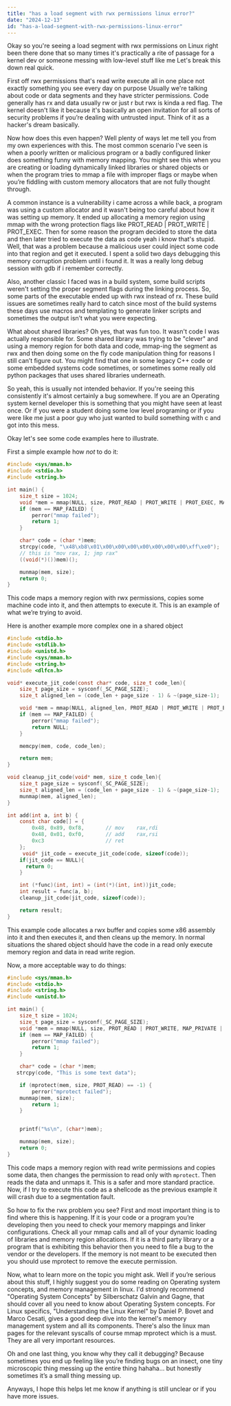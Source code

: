 ```yaml
---
title: "has a load segment with rwx permissions linux error?"
date: "2024-12-13"
id: "has-a-load-segment-with-rwx-permissions-linux-error"
---
```


Okay so you're seeing a load segment with rwx permissions on Linux right been there done that so many times it's practically a rite of passage for a kernel dev or someone messing with low-level stuff like me Let's break this down real quick.

First off rwx permissions that's read write execute all in one place not exactly something you see every day on purpose Usually we're talking about code or data segments and they have stricter permissions. Code generally has rx and data usually rw or just r but rwx is kinda a red flag. The kernel doesn't like it because it's basically an open invitation for all sorts of security problems if you’re dealing with untrusted input. Think of it as a hacker's dream basically.

Now how does this even happen? Well plenty of ways let me tell you from my own experiences with this. The most common scenario I've seen is when a poorly written or malicious program or a badly configured linker does something funny with memory mapping. You might see this when you are creating or loading dynamically linked libraries or shared objects or when the program tries to mmap a file with improper flags or maybe when you’re fiddling with custom memory allocators that are not fully thought through.

A common instance is a vulnerability i came across a while back, a program was using a custom allocator and it wasn't being too careful about how it was setting up memory. It ended up allocating a memory region using mmap with the wrong protection flags like PROT_READ | PROT_WRITE | PROT_EXEC. Then for some reason the program decided to store the data and then later tried to execute the data as code yeah i know that's stupid. Well, that was a problem because a malicious user could inject some code into that region and get it executed. I spent a solid two days debugging this memory corruption problem until i found it. It was a really long debug session with gdb if i remember correctly.

Also, another classic I faced was in a build system, some build scripts weren't setting the proper segment flags during the linking process. So, some parts of the executable ended up with rwx instead of rx. These build issues are sometimes really hard to catch since most of the build systems these days use macros and templating to generate linker scripts and sometimes the output isn’t what you were expecting.

What about shared libraries? Oh yes, that was fun too. It wasn't code I was actually responsible for. Some shared library was trying to be "clever" and using a memory region for both data and code, mmap-ing the segment as rwx and then doing some on the fly code manipulation thing for reasons I still can’t figure out. You might find that one in some legacy C++ code or some embedded systems code sometimes, or sometimes some really old python packages that uses shared libraries underneath.

So yeah, this is usually not intended behavior. If you're seeing this consistently it's almost certainly a bug somewhere. If you are an Operating system kernel developer this is something that you might have seen at least once. Or if you were a student doing some low level programing or if you were like me just a poor guy who just wanted to build something with c and got into this mess.

Okay let's see some code examples here to illustrate.

First a simple example how *not* to do it:

```c
#include <sys/mman.h>
#include <stdio.h>
#include <string.h>

int main() {
    size_t size = 1024;
    void *mem = mmap(NULL, size, PROT_READ | PROT_WRITE | PROT_EXEC, MAP_PRIVATE | MAP_ANONYMOUS, -1, 0);
    if (mem == MAP_FAILED) {
        perror("mmap failed");
        return 1;
    }

    char* code = (char *)mem;
    strcpy(code, "\x48\xb8\x01\x00\x00\x00\x00\x00\x00\x00\xff\xe0");
    // this is "mov rax, 1; jmp rax"
    ((void(*)())mem)();

    munmap(mem, size);
    return 0;
}
```

This code maps a memory region with rwx permissions, copies some machine code into it, and then attempts to execute it. This is an example of what we’re trying to avoid.

Here is another example more complex one in a shared object

```c
#include <stdio.h>
#include <stdlib.h>
#include <unistd.h>
#include <sys/mman.h>
#include <string.h>
#include <dlfcn.h>

void* execute_jit_code(const char* code, size_t code_len){
    size_t page_size = sysconf(_SC_PAGE_SIZE);
    size_t aligned_len = (code_len + page_size - 1) & ~(page_size-1);

    void *mem = mmap(NULL, aligned_len, PROT_READ | PROT_WRITE | PROT_EXEC, MAP_PRIVATE | MAP_ANONYMOUS, -1, 0);
    if (mem == MAP_FAILED) {
        perror("mmap failed");
        return NULL;
    }

    memcpy(mem, code, code_len);

    return mem;
}

void cleanup_jit_code(void* mem, size_t code_len){
    size_t page_size = sysconf(_SC_PAGE_SIZE);
    size_t aligned_len = (code_len + page_size - 1) & ~(page_size-1);
    munmap(mem, aligned_len);
}

int add(int a, int b) {
    const char code[] = {
        0x48, 0x89, 0xf8,       // mov    rax,rdi
        0x48, 0x01, 0xf0,       // add    rax,rsi
        0xc3                    // ret
    };
     void* jit_code = execute_jit_code(code, sizeof(code));
    if(jit_code == NULL){
      return 0;
    }

    int (*func)(int, int) = (int(*)(int, int))jit_code;
    int result = func(a, b);
    cleanup_jit_code(jit_code, sizeof(code));

    return result;
}

```
This example code allocates a rwx buffer and copies some x86 assembly into it and then executes it, and then cleans up the memory. In normal situations the shared object should have the code in a read only execute memory region and data in read write region.

Now, a more acceptable way to do things:

```c
#include <sys/mman.h>
#include <stdio.h>
#include <string.h>
#include <unistd.h>

int main() {
    size_t size = 1024;
    size_t page_size = sysconf(_SC_PAGE_SIZE);
    void *mem = mmap(NULL, size, PROT_READ | PROT_WRITE, MAP_PRIVATE | MAP_ANONYMOUS, -1, 0);
    if (mem == MAP_FAILED) {
        perror("mmap failed");
        return 1;
    }

    char* code = (char *)mem;
   strcpy(code, "This is some text data");

    if (mprotect(mem, size, PROT_READ) == -1) {
        perror("mprotect failed");
	munmap(mem, size);
        return 1;
    }


    printf("%s\n", (char*)mem);

    munmap(mem, size);
    return 0;
}

```

This code maps a memory region with read write permissions and copies some data, then changes the permission to read only with `mprotect`. Then reads the data and unmaps it. This is a safer and more standard practice. Now, if I try to execute this code as a shellcode as the previous example it will crash due to a segmentation fault.

So how to fix the rwx problem you see? First and most important thing is to find where this is happening. If it is your code or a program you’re developing then you need to check your memory mappings and linker configurations. Check all your mmap calls and all of your dynamic loading of libraries and memory region allocations. If it is a third party library or a program that is exhibiting this behavior then you need to file a bug to the vendor or the developers. If the memory is not meant to be executed then you should use mprotect to remove the execute permission.

Now, what to learn more on the topic you might ask. Well if you’re serious about this stuff, I highly suggest you do some reading on Operating system concepts, and memory management in linux. I'd strongly recommend "Operating System Concepts" by Silberschatz Galvin and Gagne, that should cover all you need to know about Operating System concepts. For Linux specifics, "Understanding the Linux Kernel" by Daniel P. Bovet and Marco Cesati, gives a good deep dive into the kernel's memory management system and all its components. There's also the linux man pages for the relevant syscalls of course mmap mprotect which is a must. They are all very important resources.

Oh and one last thing, you know why they call it debugging? Because sometimes you end up feeling like you’re finding bugs on an insect, one tiny microscopic thing messing up the entire thing hahaha… but honestly sometimes it’s a small thing messing up.

Anyways, I hope this helps let me know if anything is still unclear or if you have more issues.
